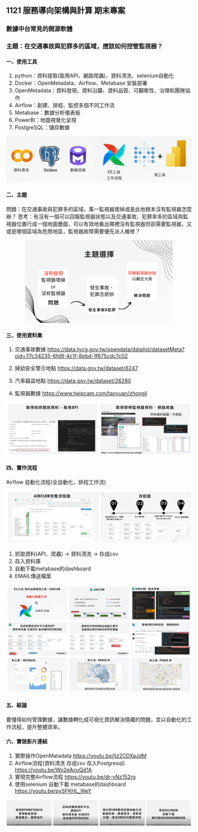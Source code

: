 ## 1121 服務導向架構與計算 期末專案

### 數據中台常見的開源軟體

### 主題：在交通事故與犯罪多的區域，應該如何控管監視器？

#### 一、使用工具
1. python：資料提取(取用API、網路爬蟲)、資料清洗、selenium自動化
2. Docker：OpenMetadata、Airflow、Metabase 安裝部署
3. OpenMetadata：資料發現、資料沿襲、資料品質、可觀察性、治理和團隊協作
4. Airflow：創建、排程、監控多個不同工作流
5. Metabase：數據分析儀表板
6. PowerBI：地圖視覺化呈現
7. PostgreSQL：儲存數據
<img src='images/使用工具.jpg'> 

#### 二、主題
問題：在交通事故與犯罪多的區域，萬一監視器壞掉或是此地根本沒有監視器怎麼辦？
思考：有沒有一個可以回報監視器狀態以及交通事故、犯罪率多的區域與監視器位置行成一個地圖疊圖，可以有效地看出哪裡沒有監視器但卻需要監視器，又或是哪個區域為危險地區，監視器故障需要優先派人維修？

<div align=center>
<img src='images/主題.png' width="400">
</div> 

#### 三、使用資料集

1. 交通事故數據 https://data.tycg.gov.tw/opendata/datalist/datasetMeta?oid=77c34235-6fd9-4c1f-8ebd-1f675cdc7c02

2. 婦幼安全警示地點 https://data.gov.tw/dataset/6247

3. 汽車竊盜地點 https://data.gov.tw/dataset/26280

4. 監視器數據 https://www.twipcam.com/taoyuan/zhongli

<img src='images/資料集.jpg'> 

#### 四、實作流程

Airflow 自動化流程(全自動化、排程工作流)

<img src='images/流程圖.jpg'> 

1. 抓取資料(API、爬蟲) -> 資料清洗 -> 存成csv
2. 存入資料庫
3. 自動下載metabase的dashboard
4. EMAIL傳送檔案





<img src='images/實作流程.jpg'> 


#### 五、結論
要懂得如何管理數據，讓數據轉化成可視化資訊解決隱藏的問題，並以自動化的工作流程，提升整體效率。

#### 六、實做影片連結

1. 實際操作OpenMatadata
https://youtu.be/Ijz2CDXaJdM
2. Airflow流程(資料清洗 存成csv 存入Postgresql)
https://youtu.be/Wo2eAcuQd1A
3. 實現完整Airflow流程
https://youtu.be/dr-vNz152rg
4. 使用selenium 自動下載 metabase的dashboard
https://youtu.be/pySFKHL_WeY

<img src='images/影片.jpg'> 